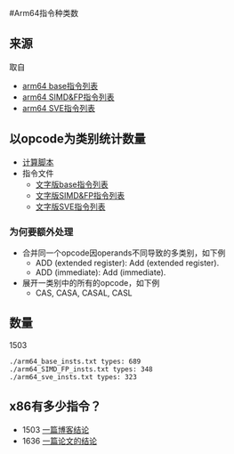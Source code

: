 #Arm64指令种类数

## 来源
取自
- [arm64 base指令列表](https://developer.arm.com/documentation/ddi0602/2022-09/Base-Instructions?lang=en)
- [arm64 SIMD&FP指令列表](https://developer.arm.com/documentation/ddi0596/2021-09/SIMD-FP-Instructions)
- [arm64 SVE指令列表](https://developer.arm.com/documentation/ddi0596/2021-09/SVE-Instructions)

## 以opcode为类别统计数量
- [计算脚本](./arm64_inst_type_parser.py) 
- 指令文件
  - [文字版base指令列表](./arm64_inst_types.txt)
  - [文字版SIMD&FP指令列表](./arm64_SIMD_FP_insts.txt)
  - [文字版SVE指令列表](./arm64_sve_insts.txt)
### 为何要额外处理
- 合并同一个opcode因operands不同导致的多类别，如下例
  - ADD (extended register): Add (extended register).
  - ADD (immediate): Add (immediate).
- 展开一类别中的所有的opcode，如下例
  - CAS, CASA, CASAL, CASL

## 数量
1503
```
./arm64_base_insts.txt types: 689
./arm64_SIMD_FP_insts.txt types: 348
./arm64_sve_insts.txt types: 323
```

## x86有多少指令？
- 1503 [一篇博客结论](https://fgiesen.wordpress.com/2016/08/25/how-many-x86-instructions-are-there/)
- 1636 [一篇论文的结论](https://www.unomaha.edu/college-of-information-science-and-technology/research-labs/_files/enumerating-x86-64-instructions.pdf)
